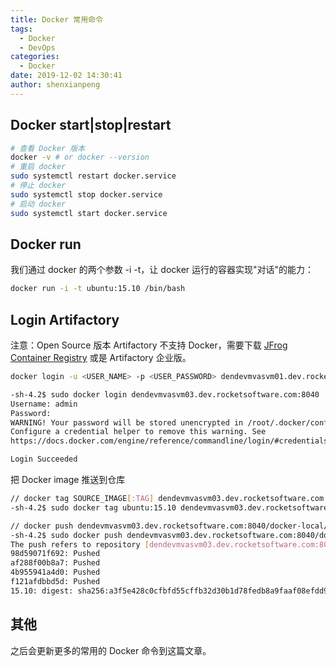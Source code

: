 ```yaml
---
title: Docker 常用命令
tags:
  - Docker
  - DevOps
categories:
  - Docker
date: 2019-12-02 14:30:41
author: shenxianpeng
---
```


## Docker start|stop|restart

```bash
# 查看 Docker 版本
docker -v # or docker --version
# 重启 docker
sudo systemctl restart docker.service
# 停止 docker
sudo systemctl stop docker.service
# 启动 docker
sudo systemctl start docker.service
```

<!-- more -->

## Docker run

我们通过 docker 的两个参数 -i -t，让 docker 运行的容器实现"对话"的能力：

```bash
docker run -i -t ubuntu:15.10 /bin/bash
```

## Login Artifactory

注意：Open Source 版本 Artifactory 不支持 Docker，需要下载 [JFrog Container Registry](https://jfrog.com/container-registry/) 或是 Artifactory 企业版。

```bash
docker login -u <USER_NAME> -p <USER_PASSWORD> dendevmvasvm01.dev.rocketsoftware.com:<REPOSITORY_PORT>
```

```bash
-sh-4.2$ sudo docker login dendevmvasvm03.dev.rocketsoftware.com:8040
Username: admin
Password:
WARNING! Your password will be stored unencrypted in /root/.docker/config.json.
Configure a credential helper to remove this warning. See
https://docs.docker.com/engine/reference/commandline/login/#credentials-store

Login Succeeded
```

把 Docker image 推送到仓库

```bash
// docker tag SOURCE_IMAGE[:TAG] dendevmvasvm03.dev.rocketsoftware.com:8040/docker-local/IMAGE[:TAG]
-sh-4.2$ sudo docker tag ubuntu:15.10 dendevmvasvm03.dev.rocketsoftware.com:8040/docker-local/ubuntu:15.10

// docker push dendevmvasvm03.dev.rocketsoftware.com:8040/docker-local/IMAGE[:TAG]
-sh-4.2$ sudo docker push dendevmvasvm03.dev.rocketsoftware.com:8040/docker-local/ubuntu:15.10
The push refers to repository [dendevmvasvm03.dev.rocketsoftware.com:8040/docker-local/ubuntu]
98d59071f692: Pushed
af288f00b8a7: Pushed
4b955941a4d0: Pushed
f121afdbbd5d: Pushed
15.10: digest: sha256:a3f5e428c0cfbfd55cffb32d30b1d78fedb8a9faaf08efdd9c5208c94dc66614 size: 1150
```

## 其他

之后会更新更多的常用的 Docker 命令到这篇文章。
